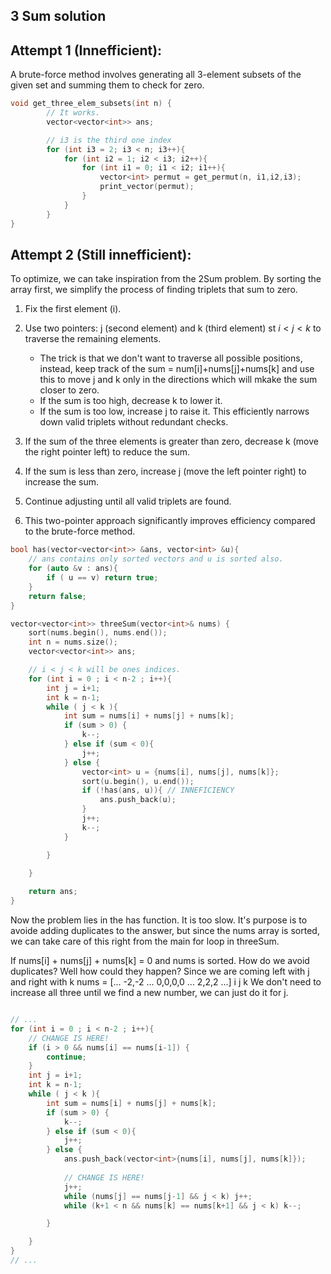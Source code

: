 ## 3 Sum solution

## Attempt 1 (Innefficient):
A brute-force method involves generating all 3-element subsets of the given set and summing them to check for zero.


```cpp
void get_three_elem_subsets(int n) {
        // It works.
        vector<vector<int>> ans;

        // i3 is the third one index
        for (int i3 = 2; i3 < n; i3++){
            for (int i2 = 1; i2 < i3; i2++){
                for (int i1 = 0; i1 < i2; i1++){
                    vector<int> permut = get_permut(n, i1,i2,i3);
                    print_vector(permut);
                }
            }
        }
}
```

## Attempt 2 (Still innefficient):
To optimize, we can take inspiration from the 2Sum problem. By sorting the array first, we simplify the process of finding triplets that sum to zero.

1. Fix the first element (i).
2. Use two pointers: j (second element) and k (third element) st $i<j<k$ to traverse the remaining elements.
    * The trick is that we don't want to traverse all possible positions, instead, keep track of the sum = num[i]+nums[j]+nums[k] and use this to move j and k only in the directions which will mkake the sum closer to zero.
    * If the sum is too high, decrease k to lower it. 
    * If the sum is too low, increase j to raise it. This efficiently narrows down valid triplets without redundant checks.

3. If the sum of the three elements is greater than zero, decrease k (move the right pointer left) to reduce the sum.
4. If the sum is less than zero, increase j (move the left pointer right) to increase the sum.
5. Continue adjusting until all valid triplets are found.
6. This two-pointer approach significantly improves efficiency compared to the brute-force method.

```cpp
bool has(vector<vector<int>> &ans, vector<int> &u){
    // ans contains only sorted vectors and u is sorted also.
    for (auto &v : ans){
        if ( u == v) return true;
    }
    return false;
}

vector<vector<int>> threeSum(vector<int>& nums) {
    sort(nums.begin(), nums.end());
    int n = nums.size();
    vector<vector<int>> ans;

    // i < j < k will be ones indices.
    for (int i = 0 ; i < n-2 ; i++){
        int j = i+1;
        int k = n-1;
        while ( j < k ){
            int sum = nums[i] + nums[j] + nums[k];
            if (sum > 0) {
                k--;
            } else if (sum < 0){
                j++;
            } else {
                vector<int> u = {nums[i], nums[j], nums[k]};
                sort(u.begin(), u.end());
                if (!has(ans, u)){ // INNEFICIENCY
                    ans.push_back(u);
                }
                j++;
                k--;
            }

        }

    }
    
    return ans;
}
```

Now the problem lies in the has function. It is too slow. It's purpose is to avoide adding duplicates to the answer, but since the nums array is sorted, we can take care of this right from the main for loop in threeSum.

If nums[i] + nums[j] + nums[k] = 0
and nums is sorted. How do we avoid duplicates? Well how could they happen?
Since we are coming left with j and right with k
nums  = [... -2,-2 ... 0,0,0,0 ... 2,2,2 ...]
              i        j         k
We don't need to increase all three until we find a new number, we can just do it for j.


```cpp

// ...
for (int i = 0 ; i < n-2 ; i++){
    // CHANGE IS HERE!
    if (i > 0 && nums[i] == nums[i-1]) {
        continue;
    }
    int j = i+1;
    int k = n-1;
    while ( j < k ){
        int sum = nums[i] + nums[j] + nums[k];
        if (sum > 0) {
            k--;
        } else if (sum < 0){
            j++;
        } else {
            ans.push_back(vector<int>{nums[i], nums[j], nums[k]});
            
            // CHANGE IS HERE!
            j++;
            while (nums[j] == nums[j-1] && j < k) j++;
            while (k+1 < n && nums[k] == nums[k+1] && j < k) k--;

        }

    }
}
// ...
```








